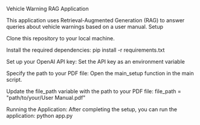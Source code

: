 Vehicle Warning RAG Application

This application uses Retrieval-Augmented Generation (RAG) to answer queries about vehicle warnings based on a user manual.
Setup

Clone this repository to your local machine.

Install the required dependencies:
pip install -r requirements.txt

Set up your OpenAI API key:
Set the API key as an environment variable

Specify the path to your PDF file:
Open the main_setup function in the main script.

Update the file_path variable with the path to your PDF file:
file_path = "path/to/your/User Manual.pdf"

Running the Application:
After completing the setup, you can run the application:
python app.py

